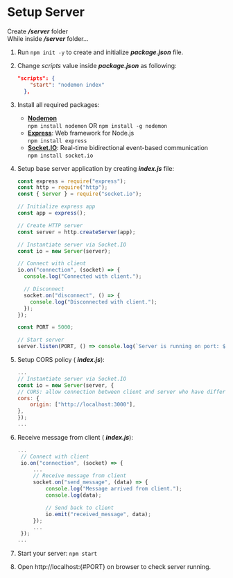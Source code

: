 # Setup Server

Create _**/server**_ folder</br>
While inside _**/server**_ folder...

1. Run `npm init -y` to create and initialize _**package.json**_ file.

2. Change _scripts_ value inside _**package.json**_ as following:

   ```json
   "scripts": {
       "start": "nodemon index"
     },
   ```

3. Install all required packages:

   - [**Nodemon**](https://www.npmjs.com/package/nodemon)</br>
     `npm install nodemon` OR `npm install -g nodemon`
   - [**Express**](https://www.npmjs.com/package/express): Web framework for Node.js</br>
     `npm install express`
   - [**Socket.IO**](https://www.npmjs.com/package/socket.io): Real-time bidirectional event-based communication</br>
     `npm install socket.io`

4. Setup base server application by creating _**index.js**_ file:

   ```js
   const express = require("express");
   const http = require("http");
   const { Server } = require("socket.io");

   // Initialize express app
   const app = express();

   // Create HTTP server
   const server = http.createServer(app);

   // Instantiate server via Socket.IO
   const io = new Server(server);

   // Connect with client
   io.on("connection", (socket) => {
     console.log("Connected with client.");

     // Disconnect
     socket.on("disconnect", () => {
       console.log("Disconnected with client.");
     });
   });

   const PORT = 5000;

   // Start server
   server.listen(PORT, () => console.log(`Server is running on port: ${PORT}`));
   ```

5. Setup CORS policy ( _**index.js**_):

   ```js
   ...
   // Instantiate server via Socket.IO
   const io = new Server(server, {
   // CORS: allow connection between client and server who have different posts.
   cors: {
       origin: ["http://localhost:3000"],
   },
   });
   ...
   ```

6. Receive message from client ( _**index.js**_):

   ```js
   ...
    // Connect with client
    io.on("connection", (socket) => {
        ...
        // Receive message from client
        socket.on("send_message", (data) => {
            console.log("Message arrived from client.");
            console.log(data);

            // Send back to client
            io.emit("received_message", data);
        });
        ...
    });
   ...
   ```

7. Start your server: `npm start`

8. Open http://localhost:{#PORT} on browser to check server running.
